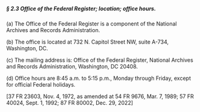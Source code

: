 ##### § 2.3 Office of the Federal Register; location; office hours. #####

(a) The Office of the Federal Register is a component of the National Archives and Records Administration.

(b) The office is located at 732 N. Capitol Street NW, suite A-734, Washington, DC.

(c) The mailing address is: Office of the Federal Register, National Archives and Records Administration, Washington, DC 20408.

(d) Office hours are 8:45 a.m. to 5:15 p.m., Monday through Friday, except for official Federal holidays.

[37 FR 23603, Nov. 4, 1972, as amended at 54 FR 9676, Mar. 7, 1989; 57 FR 40024, Sept. 1, 1992; 87 FR 80002, Dec. 29, 2022]